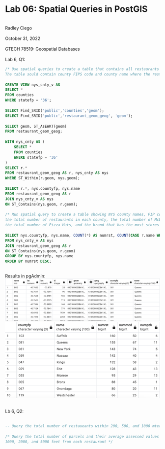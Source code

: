# Lab 06: Spatial Queries in PostGIS
<br> Radley Ciego </br>
<br> October 31, 2022 </br>
<br> GTECH 78519: Geospatial Databases </br>
<br> Lab 6, Q1: </br>

``` sql
/* Use spatial queries to create a table that contains all restaurants in New York. 
The table sould contain county FIPS code and county name where the restaurant is located */

CREATE VIEW nys_cnty_v AS
SELECT *
FROM counties
WHERE statefp = '36';

SELECT Find_SRID('public','counties','geom');
SELECT Find_SRID('public','restaurant_geom_geog', 'geom');

SELECT geom, ST_AsEWKT(geom)
FROM restaurant_geom_geog;

WITH nys_cnty AS (
    SELECT *
    FROM counties
    WHERE statefp = '36'
)
SELECT r.*
FROM restaurant_geom_geog AS r, nys_cnty AS nys
WHERE ST_Within(r.geom, nys.geom);

SELECT r.*, nys.countyfp, nys.name
FROM restaurant_geom_geog AS r
JOIN nys_cnty_v AS nys
ON ST_Contains(nys.geom, r.geom);

/* Run spatial query to create a table showing NYS county names, FIP codes, 
the total number of restaurants in each county, the total number of McDonalds,
the total number of Pizza Huts, and the brand that has the most stores in each county */

SELECT nys.countyfp, nys.name, COUNT(*) AS numrst, COUNT(CASE r.name WHEN 'MCD' THEN 1 ELSE NULL END) AS nummcd, COUNT(CASE r.name WHEN 'PZH' THEN 1 ELSE NULL END) AS numpzh, COUNT(name) AS value_occurance
FROM nys_cnty_v AS nys
JOIN restaurant_geom_geog AS r
ON ST_Contains(nys.geom, r.geom)
GROUP BY nys.countyfp, nys.name
ORDER BY numrst DESC;
```

<br> Results in pgAdmin: </br>
![L6, Q1 results](/img/l6q1.png)
![L6, Q1 results](/img/l6q1.1.png)

<br> Lb 6, Q2: </br>

``` sql

-- Query the total number of restaueants within 200, 500, and 1000 mters from each McDonald's restaurant

/* Query the total number of parcels and their average assessed values in the MapPLUTO dataset within
1000, 2000, and 5000 feet from each restaurant */
```